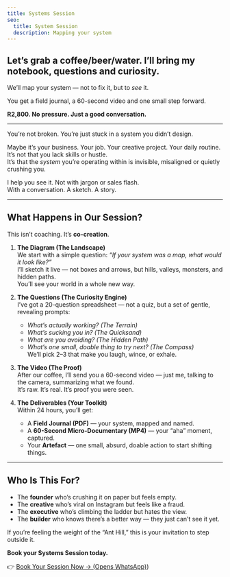 ```yaml
---
title: Systems Session
seo:
  title: System Session
  description: Mapping your system
---
```



## Let’s grab a coffee/beer/water. I’ll bring my notebook, questions and curiosity.  
We’ll map your system — not to fix it, but to *see* it.

You get a field journal, a 60-second video and one small step forward.  

**R2,800. No pressure. Just a good conversation.**

---

You’re not broken. You’re just stuck in a system you didn’t design.

Maybe it’s your business. Your job. Your creative project. Your daily routine.  
It’s not that you lack skills or hustle.  
It’s that the *system* you’re operating within is invisible, misaligned or quietly crushing you.

I help you see it. Not with jargon or sales flash.  
With a conversation. A sketch. A story.

---

## What Happens in Our Session?

This isn’t coaching. It’s **co-creation**.

1.  **The Diagram (The Landscape)**  
    We start with a simple question: *“If your system was a map, what would it look like?”*  
    I’ll sketch it live — not boxes and arrows, but hills, valleys, monsters, and hidden paths.  
    You’ll see your world in a whole new way.

2.  **The Questions (The Curiosity Engine)**  
    I’ve got a 20-question spreadsheet — not a quiz, but a set of gentle, revealing prompts:  
    - *What’s actually working? (The Terrain)*  
    - *What’s sucking you in? (The Quicksand)*  
    - *What are you avoiding? (The Hidden Path)*  
    - *What’s one small, doable thing to try next? (The Compass)*  
    We’ll pick 2–3 that make you laugh, wince, or exhale.

3.  **The Video (The Proof)**  
    After our coffee, I’ll send you a 60-second video — just me, talking to the camera, summarizing what we found.  
    It’s raw. It’s real. It’s proof you were seen.

4.  **The Deliverables (Your Toolkit)**  
    Within 24 hours, you’ll get:  
    - A **Field Journal (PDF)** — your system, mapped and named.  
    - A **60-Second Micro-Documentary (MP4)** — your “aha” moment, captured.  
    - Your **Artefact** — one small, absurd, doable action to start shifting things.

---

## Who Is This For?

- The **founder** who’s crushing it on paper but feels empty.
- The **creative** who’s viral on Instagram but feels like a fraud.
- The **executive** who’s climbing the ladder but hates the view.
- The **builder** who knows there’s a better way — they just can’t see it yet.

If you’re feeling the weight of the “Ant Hill,” this is your invitation to step outside it.


**Book your Systems Session today.**  

👉 [Book Your Session Now → (Opens WhatsApp)](https://wa.me/27729418482))
